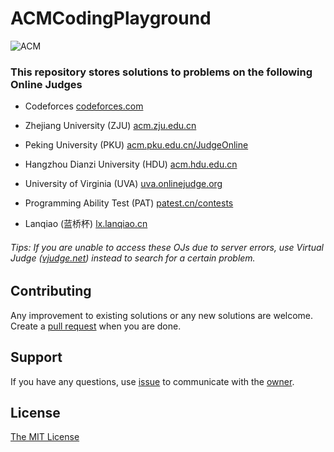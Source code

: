 ACMCodingPlayground
====
![ACM](http://acm.fzu.edu.cn/ouracm/upload/53c18599b3c86.png)


### This repository stores solutions to problems on the following Online Judges

* Codeforces
<a href="http://codeforces.com/" target="_blank">codeforces.com</a>

* Zhejiang University (ZJU)
<a href="http://acm.zju.edu.cn/" target="_blank">acm.zju.edu.cn</a>

* Peking University (PKU)
<a href="http://acm.pku.edu.cn/JudgeOnline/" target="_blank">acm.pku.edu.cn/JudgeOnline</a>

* Hangzhou Dianzi University (HDU)
<a href="http://acm.hdu.edu.cn/" target="_blank">acm.hdu.edu.cn</a>

* University of Virginia (UVA)
<a href="http://uva.onlinejudge.org/" target="_blank">uva.onlinejudge.org</a>

* Programming Ability Test (PAT)
<a href="https://www.patest.cn/contests" target="_blank">patest.cn/contests</a>

* Lanqiao (蓝桥杯)
<a href="http://lx.lanqiao.cn/" target="_blank">lx.lanqiao.cn</a>

###### Tips: If you are unable to access these OJs due to server errors, use Virtual Judge (<a href="https://vjudge.net/" target="_blank">vjudge.net</a>) instead to search for a certain problem.

## Contributing

Any improvement to existing solutions or any new solutions are welcome. 
Create a <a href="https://github.com/lonelyenvoy/ACMCodingPlayground/pulls" target="_blank">pull request</a> when you are done.

## Support

If you have any questions, use <a href="https://github.com/lonelyenvoy/ACMCodingPlayground/issues" target="_blank">issue</a> to communicate with the <a href="https://github.com/lonelyenvoy" target="_blank">owner</a>.

## License

<a href="https://github.com/lonelyenvoy/ACMCodingPlayground/blob/master/LICENSE" target="_blank">The MIT License</a>
